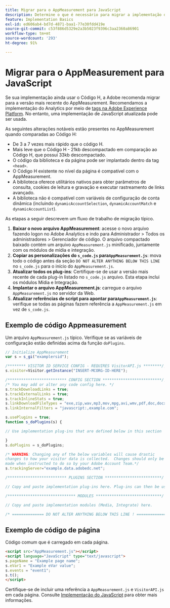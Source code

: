 ```yaml
---
title: Migrar para o AppMeasurement para JavaScript
description: Determine o que é necessário para migrar a implementação do Código H.
feature: Implementation Basics
exl-id: ed606ab4-bd7d-4871-baa1-77e30fdd419e
source-git-commit: c53f886d5329e2a3b5023f9396c3aa2360a86901
workflow-type: tm+mt
source-wordcount: '293'
ht-degree: 91%

---
```


# Migrar para o AppMeasurement para JavaScript

Se sua implementação ainda usar o Código H, a Adobe recomenda migrar para a versão mais recente do AppMeasurement. Recomendamos a implementação do Analytics por meio de [tags na Adobe Experience Platform](../launch/overview.md). No entanto, uma implementação de JavaScript atualizada pode ser usada.

As seguintes alterações notáveis estão presentes no AppMeasurement quando comparadas ao Código H:

* De 3 a 7 vezes mais rápido que o código H.
* Mais leve que o Código H - 21kb descompactado em comparação ao Código H, que possui 33kb descompactado.
* O código da biblioteca e da página pode ser implantado dentro da tag `<head>`.
* O Código H existente no nível da página é compatível com o AppMeasurement.
* A biblioteca oferece utilitários nativos para obter parâmetros de consulta, cookies de leitura e gravação e executar rastreamento de links avançado.
* A biblioteca não é compatível com variáveis de configuração de conta dinâmica (incluindo `dynamicAccountSelection`, `dynamicAccountMatch` e `dynamicAccountList`).

As etapas a seguir descrevem um fluxo de trabalho de migração típico.

1. **Baixar o novo arquivo AppMeasurement**: acesse o novo arquivo fazendo logon no Adobe Analytics e indo para Administrador > Todos os administradores > Gerenciador de código. O arquivo compactado baixado contém um arquivo `AppMeasurement.js` minificado, juntamente com os módulos de mídia e integração.
1. **Copiar as personalizações do `s_code.js` para`AppMeasurement.js`**: mova todo o código antes da seção `DO NOT ALTER ANYTHING BELOW THIS LINE` no `s_code.js` para o início do `AppMeasurement.js`.
1. **Atualizar todos os plug-ins**: Certifique-se de usar a versão mais recente de cada plug-in listado no `s_code.js` arquivo. Esta etapa inclui os módulos Mídia e Integração.
1. **Implantar o arquivo AppMeasurement.js**: carregue o arquivo `AppMeasurement.js` no servidor da Web.
1. **Atualizar referências de script para apontar para`AppMeasurement.js`**: verifique se todas as páginas fazem referência a `AppMeasurement.js` em vez de `s_code.js`.

## Exemplo de código Appmeasurement

Um arquivo `AppMeasurement.js` típico. Verifique se as variáveis de configuração estão definidas acima da função `doPlugins`.

```js
// Initialize AppMeasurement
var s = s_gi("examplersid");

/******** VISITOR ID SERVICE CONFIG - REQUIRES VisitorAPI.js ********/;
s.visitor=Visitor.getInstance("INSERT-MCORG-ID-HERE");

/************************** CONFIG SECTION **************************/;
/* You may add or alter any code config here. */
s.trackDownloadLinks = true;
s.trackExternalLinks = true;
s.trackInlineStats = true;
s.linkDownloadFileTypes = "exe,zip,wav,mp3,mov,mpg,avi,wmv,pdf,doc,docx,xls,xlsx,ppt,pptx";
s.linkInternalFilters = "javascript:,example.com";

s.usePlugins = true;
function s_doPlugins(s) {

// Use implementation plug-ins that are defined below in this section

}
s.doPlugins = s_doPlugins;

/* WARNING: Changing any of the below variables will cause drastic
changes to how your visitor data is collected.  Changes should only be
made when instructed to do so by your Adobe Account Team.*/
s.trackingServer="example.data.adobedc.net";

/************************** PLUGINS SECTION *************************/

// Copy and paste implementation plug-ins here. Plug-ins can then be used in the s_doPlugins(s) function above

/****************************** MODULES *****************************/

// Copy and paste implementation modules (Media, Integrate) here.

/* ============== DO NOT ALTER ANYTHING BELOW THIS LINE ! ===============  */
```

## Exemplo de código de página

Código comum que é carregado em cada página.

```html
<script src="AppMeasurement.js"></script>
<script language="JavaScript" type="text/javascript">
s.pageName = "Example page name";
s.eVar1 = "Example eVar value";
s.events = "event1";
s.t();
</script>
```

Certifique-se de incluir uma referência a `AppMeasurement.js` e `VisitorAPI.js` em cada página. Consulte [Implementação do JavaScript](/help/implement/js/overview.md) para obter mais informações.
